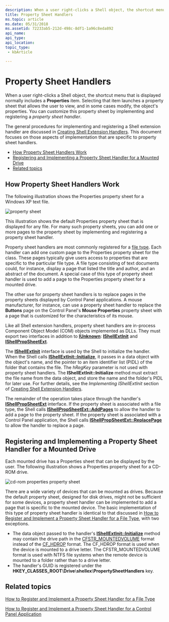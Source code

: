 ```yaml
---
description: When a user right-clicks a Shell object, the shortcut menu that is displayed normally includes a Properties item.
title: Property Sheet Handlers
ms.topic: article
ms.date: 05/31/2018
ms.assetid: 72233ab5-212d-498c-8df1-1a96c8eda892
api_name: 
api_type: 
api_location: 
topic_type: 
 - kbArticle

---
```


# Property Sheet Handlers

When a user right-clicks a Shell object, the shortcut menu that is displayed normally includes a **Properties** item. Selecting that item launches a property sheet that allows the user to view, and in some cases modify, the object's properties. You can customize this property sheet by implementing and registering a *property sheet handler*.

The general procedures for implementing and registering a Shell extension handler are discussed in [Creating Shell Extension Handlers](handlers.md). This document focuses on those aspects of implementation that are specific to property sheet handlers.

- [How Property Sheet Handlers Work](#how-property-sheet-handlers-work)
- [Registering and Implementing a Property Sheet Handler for a Mounted Drive](#registering-and-implementing-a-property-sheet-handler-for-a-mounted-drive)
- [Related topics](#related-topics)

## How Property Sheet Handlers Work

The following illustration shows the Properties property sheet for a Windows XP text file.

![property sheet](images/propsheethandler1.jpg)

This illustration shows the default Properties property sheet that is displayed for any file. For many such property sheets, you can add one or more pages to the property sheet by implementing and registering a property sheet handler.

Property sheet handlers are most commonly registered for a [file type](fa-file-types.md). Each handler can add one custom page to the Properties property sheet for the class. These pages typically give users access to properties that are specific to the particular file type. A file type consisting of text documents could, for instance, display a page that listed the title and author, and an abstract of the document. A special case of this type of property sheet handler is used to add a page to the Properties property sheet for a mounted drive.

The other use for property sheet handlers is to replace pages in the property sheets displayed by Control Panel applications. A mouse manufacturer, for instance, can use a property sheet handler to replace the **Buttons** page on the Control Panel's **Mouse Properties** property sheet with a page that is customized for the characteristics of its mouse.

Like all Shell extension handlers, property sheet handlers are in-process Component Object Model (COM) objects implemented as DLLs. They must export two interfaces in addition to [**IUnknown**](/windows/win32/api/unknwn/nn-unknwn-iunknown): [**IShellExtInit**](/windows/win32/api/shobjidl_core/nn-shobjidl_core-ishellextinit) and [**IShellPropSheetExt**](/windows/desktop/api/shobjidl_core/nn-shobjidl_core-ishellpropsheetext).

The [**IShellExtInit**](/windows/win32/api/shobjidl_core/nn-shobjidl_core-ishellextinit) interface is used by the Shell to initialize the handler. When the Shell calls [**IShellExtInit::Initialize**](/windows/desktop/api/shobjidl_core/nf-shobjidl_core-ishellextinit-initialize), it passes in a data object with the object's name, and the pointer to an item identifier list (PIDL) of the folder that contains the file. The *hRegKey* parameter is not used with property sheet handlers. The **IShellExtInit::Initialize** method must extract the file name from the data object, and store the name and the folder's PIDL for later use. For further details, see the *Implementing IShellExtInit* section of [Creating Shell Extension Handlers](handlers.md).

The remainder of the operation takes place through the handler's [**IShellPropSheetExt**](/windows/desktop/api/shobjidl_core/nn-shobjidl_core-ishellpropsheetext) interface. If the property sheet is associated with a file type, the Shell calls [**IShellPropSheetExt::AddPages**](/windows/desktop/api/shobjidl_core/nf-shobjidl_core-ishellpropsheetext-addpages) to allow the handler to add a page to the property sheet. If the property sheet is associated with a Control Panel application, the Shell calls [**IShellPropSheetExt::ReplacePage**](/windows/desktop/api/shobjidl_core/nf-shobjidl_core-ishellpropsheetext-replacepage) to allow the handler to replace a page.

## Registering and Implementing a Property Sheet Handler for a Mounted Drive

Each mounted drive has a Properties sheet that can be displayed by the user. The following illustration shows a Properties property sheet for a CD-ROM drive.

![cd-rom properties property sheet](images/propsheethandler2.jpg)

There are a wide variety of devices that can be mounted as drives. Because the default property sheet, designed for disk drives, might not be sufficient for some devices, a property sheet handler can be implemented to add a page that is specific to the mounted device. The basic implementation of this type of property sheet handler is identical to that discussed in [How to Register and Implement a Property Sheet Handler for a File Type](how-to-register-and-implement-a-property-sheet-handler-for-a-file-type.md), with two exceptions.

- The data object passed to the handler's [**IShellExtInit::Initialize**](/windows/desktop/api/shobjidl_core/nf-shobjidl_core-ishellextinit-initialize) method may contain the drive path in the [CFSTR\_MOUNTEDVOLUME](clipboard.md) format instead of the [CF\_HDROP](clipboard.md) format. The CF\_HDROP format is used when the device is mounted to a drive letter. The CFSTR\_MOUNTEDVOLUME format is used with NTFS file systems when the remote device is mounted to a folder rather than to a drive letter.
- The handler's GUID is registered under the **HKEY\_CLASSES\_ROOT**\\**Drive**\\**shellex**\\**PropertySheetHandlers** key.

## Related topics

<dl> <dt>

[How to Register and Implement a Property Sheet Handler for a File Type](how-to-register-and-implement-a-property-sheet-handler-for-a-file-type.md)
</dt> <dt>

[How to Register and Implement a Property Sheet Handler for a Control Panel Application](how-to-register-and-implement-a-property-sheet-handler-for-a-control-panel-application.md)
</dt> </dl>

 

 
